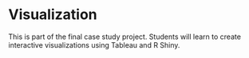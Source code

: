 # Visualization

This is part of the final case study project. 
Students will learn to create interactive visualizations using Tableau and R Shiny. 
